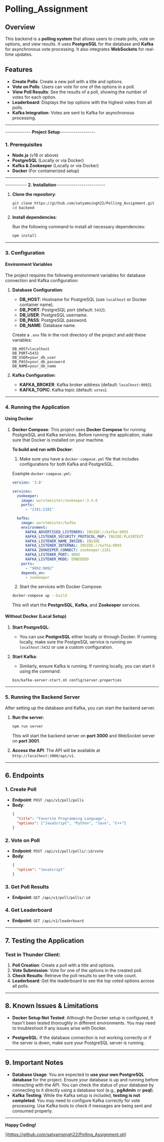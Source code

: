 # Polling_Assignment




## **Overview**

This backend is a **polling system** that allows users to create polls, vote on options, and view results. It uses **PostgreSQL** for the database and **Kafka** for asynchronous vote processing. It also integrates **WebSockets** for real-time updates.

## **Features**
- **Create Polls**: Create a new poll with a title and options.
- **Vote on Polls**: Users can vote for one of the options in a poll.
- **View Poll Results**: See the results of a poll, showing the number of votes for each option.
- **Leaderboard**: Displays the top options with the highest votes from all polls.
- **Kafka Integration**: Votes are sent to Kafka for asynchronous processing.

---

------------- **Project Setup**------------------

### **1. Prerequisites**

- **Node.js** (v18 or above)
- **PostgreSQL** (Locally or via Docker)
- **Kafka & Zookeeper** (Locally or via Docker)
- **Docker** (For containerized setup)

------------------------------------------------------

----------- **2. Installation**-------------------------

1. **Clone the repository**:

   ```bash
   git clone https://github.com/satyamsingh22/Polling_Assignment.git
   cd backend
   ```

2. **Install dependencies**:

   Run the following command to install all necessary dependencies:

   ```bash
   npm install
   ```

---

### **3. Configuration**

#### **Environment Variables**

The project requires the following environment variables for database connection and Kafka configuration:

1. **Database Configuration**:
   - **DB_HOST**: Hostname for PostgreSQL (use `localhost` or Docker container name).
   - **DB_PORT**: PostgreSQL port (default: `5432`).
   - **DB_USER**: PostgreSQL username.
   - **DB_PASS**: PostgreSQL password.
   - **DB_NAME**: Database name.

   Create a `.env` file in the root directory of the project and add these variables:

   ```
   DB_HOST=localhost
   DB_PORT=5432
   DB_USER=your_db_user
   DB_PASS=your_db_password
   DB_NAME=your_db_name
   ```

2. **Kafka Configuration**:
   - **KAFKA_BROKER**: Kafka broker address (default: `localhost:9092`).
   - **KAFKA_TOPIC**: Kafka topic (default: `votes`).

---

### **4. Running the Application**

#### **Using Docker**

1. **Docker Compose**:
   This project uses **Docker Compose** for running PostgreSQL and Kafka services. Before running the application, make sure that Docker is installed on your machine.

   **To build and run with Docker**:

   1. Make sure you have a `docker-compose.yml` file that includes configurations for both Kafka and PostgreSQL.

   Example `docker-compose.yml`:
   ```yaml
   version: '3.8'
   
   services:
     zookeeper:
       image: wurstmeister/zookeeper:3.4.6
       ports:
         - "2181:2181"
   
     kafka:
       image: wurstmeister/kafka
       environment:
         KAFKA_ADVERTISED_LISTENERS: INSIDE://kafka:9093
         KAFKA_LISTENER_SECURITY_PROTOCOL_MAP: INSIDE:PLAINTEXT
         KAFKA_LISTENER_NAME_INSIDE: INSIDE
         KAFKA_LISTENER_INTERNAL: INSIDE://kafka:9093
         KAFKA_ZOOKEEPER_CONNECT: zookeeper:2181
         KAFKA_LISTENER_PORT: 9092
         KAFKA_LISTENER_MODE: EMBEDDED
       ports:
         - "9092:9092"
       depends_on:
         - zookeeper
   ```

   2. Start the services with Docker Compose:

   ```bash
   docker-compose up --build
   ```

   This will start the **PostgreSQL**, **Kafka**, and **Zookeeper** services.

#### **Without Docker (Local Setup)**

1. **Start PostgreSQL**:
   - You can use **PostgreSQL** either locally or through Docker. If running locally, make sure the PostgreSQL service is running on `localhost:5432` or use a custom configuration.

2. **Start Kafka**:
   - Similarly, ensure Kafka is running. If running locally, you can start it using the command:
   
   ```bash
   bin/kafka-server-start.sh config/server.properties
   ```

---

### **5. Running the Backend Server**

After setting up the database and Kafka, you can start the backend server.

1. **Run the server**:

   ```bash
   npm run server
   ```

   This will start the backend server on **port 3000** and WebSocket server on **port 3001**.

2. **Access the API**: The API will be available at `http://localhost:3000/api/v1`.

---

## **6. Endpoints**

### **1. Create Poll**
- **Endpoint**: `POST /api/v1/poll/polls`
- **Body**:
   ```json
   {
     "title": "Favorite Programming Language",
     "options": ["JavaScript", "Python", "Java", "C++"]
   }
   ```

### **2. Vote on Poll**
- **Endpoint**: `POST /api/v1/poll/polls/:id/vote`
- **Body**:
   ```json
   {
     "option": "JavaScript"
   }
   ```

### **3. Get Poll Results**
- **Endpoint**: `GET /api/v1/poll/polls/:id`

### **4. Get Leaderboard**
- **Endpoint**: `GET /api/v1/leaderboard`

---

## **7. Testing the Application**

### **Test in Thunder Client**:

1. **Poll Creation**: Create a poll with a title and options.
2. **Vote Submission**: Vote for one of the options in the created poll.
3. **Check Results**: Retrieve the poll results to see the vote count.
4. **Leaderboard**: Get the leaderboard to see the top voted options across all polls.

---

## **8. Known Issues & Limitations**

- **Docker Setup Not Tested**: Although the Docker setup is configured, it hasn't been tested thoroughly in different environments. You may need to troubleshoot if any issues arise with Docker.
  
- **PostgreSQL**: If the database connection is not working correctly or if the server is down, make sure your PostgreSQL server is running.

---

## **9. Important Notes**

- **Database Usage**: You are expected to **use your own PostgreSQL database** for the project. Ensure your database is up and running before interacting with the API. You can check the status of your database by connecting to it directly using a database tool (e.g., **pgAdmin** or **psql**).
- **Kafka Testing**: While the Kafka setup is included, **testing is not completed**. You may need to configure Kafka correctly for vote processing. Use Kafka tools to check if messages are being sent and consumed properly.

---

**Happy Coding!**

](https://github.com/satyamsingh22/Polling_Assignment.git)
